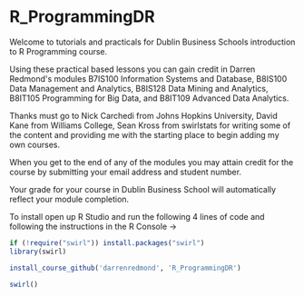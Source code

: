 # R_ProgrammingDR

Welcome to tutorials and practicals for Dublin Business Schools introduction to R Programming course.

Using these practical based lessons you can gain credit in Darren Redmond's modules B7IS100 Information Systems and Database,
B8IS100 Data Management and Analytics, B8IS128 Data Mining and Analytics, B8IT105 Programming for Big Data,
and B8IT109 Advanced Data Analytics.

Thanks must go to Nick Carchedi from Johns Hopkins University, David Kane from Williams College, Sean Kross from swirlstats for writing some of the content and providing me with the starting place to begin adding my own courses.

When you get to the end of any of the modules you may attain credit for the course by submitting your email address and student number.

Your grade for your course in Dublin Business School will automatically reflect your module completion.

To install open up R Studio and run the following 4 lines of code and following the instructions in the R Console ->

```r
if (!require("swirl")) install.packages("swirl")
library(swirl)

install_course_github('darrenredmond', 'R_ProgrammingDR')

swirl()
```
